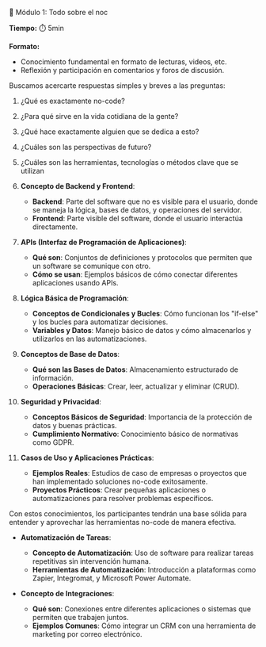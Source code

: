 🔷 Módulo 1: Todo sobre el noc

**Tiempo:** ⏱️ 5min

**Formato:**

- Conocimiento fundamental en formato de lecturas, videos, etc.
- Reflexión y participación en comentarios y foros de discusión.

Buscamos acercarte respuestas simples y breves a las preguntas:

1. ¿Qué es exactamente no-code?

2. ¿Para qué sirve en la vida cotidiana de la gente?

3. ¿Qué hace exactamente alguien que se dedica a esto?

4. ¿Cuáles son las perspectivas de futuro?

5. ¿Cuáles son las herramientas, tecnologías o métodos clave que se utilizan

6. **Concepto de Backend y Frontend**:
   
   - **Backend**: Parte del software que no es visible para el usuario, donde se maneja la lógica, bases de datos, y operaciones del servidor.
   - **Frontend**: Parte visible del software, donde el usuario interactúa directamente.

7. **APIs (Interfaz de Programación de Aplicaciones)**:
   
   - **Qué son**: Conjuntos de definiciones y protocolos que permiten que un software se comunique con otro.
   - **Cómo se usan**: Ejemplos básicos de cómo conectar diferentes aplicaciones usando APIs.

8. **Lógica Básica de Programación**:
   
   - **Conceptos de Condicionales y Bucles**: Cómo funcionan los "if-else" y los bucles para automatizar decisiones.
   - **Variables y Datos**: Manejo básico de datos y cómo almacenarlos y utilizarlos en las automatizaciones.

9. **Conceptos de Base de Datos**:
   
   - **Qué son las Bases de Datos**: Almacenamiento estructurado de información.
   - **Operaciones Básicas**: Crear, leer, actualizar y eliminar (CRUD).

10. **Seguridad y Privacidad**:
    
    - **Conceptos Básicos de Seguridad**: Importancia de la protección de datos y buenas prácticas.
    - **Cumplimiento Normativo**: Conocimiento básico de normativas como GDPR.

11. **Casos de Uso y Aplicaciones Prácticas**:
    
    - **Ejemplos Reales**: Estudios de caso de empresas o proyectos que han implementado soluciones no-code exitosamente.
    - **Proyectos Prácticos**: Crear pequeñas aplicaciones o automatizaciones para resolver problemas específicos.

Con estos conocimientos, los participantes tendrán una base sólida para entender y aprovechar las herramientas no-code de manera efectiva.

- **Automatización de Tareas**:
  
  - **Concepto de Automatización**: Uso de software para realizar tareas repetitivas sin intervención humana.
  - **Herramientas de Automatización**: Introducción a plataformas como Zapier, Integromat, y Microsoft Power Automate.

- **Concepto de Integraciones**:
  
  - **Qué son**: Conexiones entre diferentes aplicaciones o sistemas que permiten que trabajen juntos.
  - **Ejemplos Comunes**: Cómo integrar un CRM con una herramienta de marketing por correo electrónico.
